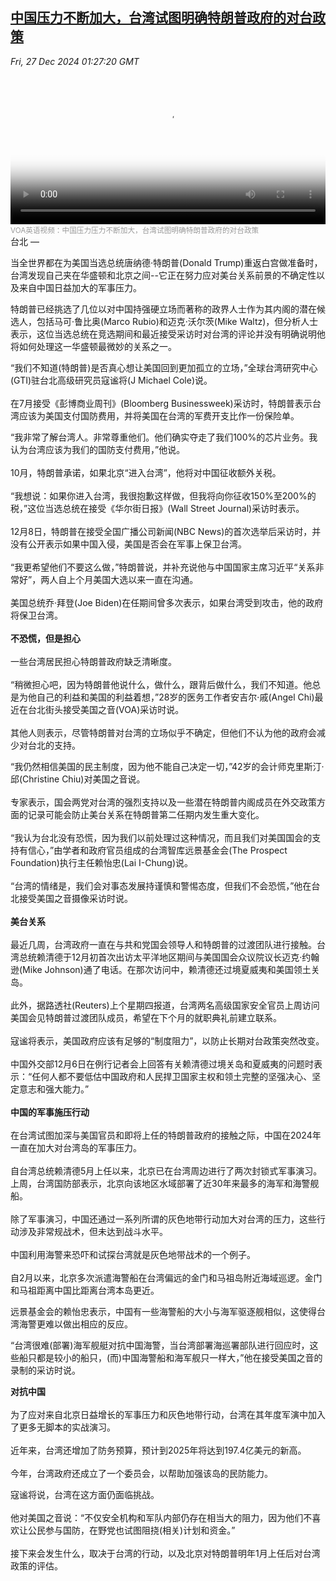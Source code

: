 <!--1735263543000-->
[中国压力不断加大，台湾试图明确特朗普政府的对台政策](https://www.voachinese.com/a/taiwan-seeks-clarity-on-trump-administration-policy-amid-growing-chinese-pressure-20241226/7915493.html)
------

<div><i>Fri, 27 Dec 2024 01:27:20 GMT</i></div><video poster="https://images.weserv.nl?url=gdb.voanews.com/fdb5b2fe-530e-4456-baa3-6992e4fd1490_tv_b1_r1_s_w900.jpg" src="https://voa-video-ns.akamaized.net/pangeavideo/2024/12/f/fd/fdb5b2fe-530e-4456-baa3-6992e4fd1490_240p.mp4" style="width:100%" controls></video><div><small style="color: #999;">VOA英语视频：中国压力压力不断加大，台湾试图明确特朗普政府的对台政策 </small></div>台北 — <p>当全世界都在为美国当选总统唐纳德·特朗普(Donald Trump)重返白宫做准备时，台湾发现自己夹在华盛顿和北京之间--它正在努力应对美台关系前景的不确定性以及来自中国日益加大的军事压力。</p><p>特朗普已经挑选了几位以对中国持强硬立场而著称的政界人士作为其内阁的潜在候选人，包括马可·鲁比奥(Marco Rubio)和迈克·沃尔茨(Mike Waltz)，但分析人士表示，这位当选总统在竞选期间和最近接受采访时对台湾的评论并没有明确说明他将如何处理这一华盛顿最微妙的关系之一。</p><p>“我们不知道(特朗普)是否真心想让美国回到更加孤立的立场，”全球台湾研究中心(GTI)驻台北高级研究员寇谧将(J Michael Cole)说。<br /><br />在7月接受《彭博商业周刊》(Bloomberg Businessweek)采访时，特朗普表示台湾应该为美国支付国防费用，并将美国在台湾的军费开支比作一份保险单。</p><p>“我非常了解台湾人。非常尊重他们。他们确实夺走了我们100%的芯片业务。我认为台湾应该为我们的国防支付费用，”他说。<br /><br />10月，特朗普承诺，如果北京“进入台湾”，他将对中国征收额外关税。<br /><br />“我想说：如果你进入台湾，我很抱歉这样做，但我将向你征收150%至200%的税，”这位当选总统在接受《华尔街日报》(Wall Street Journal)采访时表示。<br /><br />12月8日，特朗普在接受全国广播公司新闻(NBC News)的首次选举后采访时，并没有公开表示如果中国入侵，美国是否会在军事上保卫台湾。<br /><br />“我更希望他们不要这么做，”特朗普说，并补充说他与中国国家主席习近平“关系非常好”，两人自上个月美国大选以来一直在沟通。<br /><br />美国总统乔·拜登(Joe Biden)在任期间曾多次表示，如果台湾受到攻击，他的政府将保卫台湾。<br /><br /><strong>不恐慌，但是担心</strong><br /><br />一些台湾居民担心特朗普政府缺乏清晰度。<br /><br />“稍微担心吧，因为特朗普他说什么，做什么，跟背后做什么，我们不知道。他总是为他自己的利益和美国的利益着想，”28岁的医务工作者安吉尔·戚(Angel Chi)最近在台北街头接受美国之音(VOA)采访时说。<br /><br />其他人则表示，尽管特朗普对台湾的立场似乎不确定，但他们不认为他的政府会减少对台北的支持。</p><p>“我仍然相信美国的民主制度，因为他不能自己决定一切，”42岁的会计师克里斯汀·邱(Christine Chiu)对美国之音说。<br /><br />专家表示，国会两党对台湾的强烈支持以及一些潜在特朗普内阁成员在外交政策方面的记录可能会防止美台关系在特朗普第二任期内发生重大变化。<br /><br />“我认为台北没有恐慌，因为我们以前处理过这种情况，而且我们对美国国会的支持有信心，”由学者和政府官员组成的台湾智库远景基金会(The Prospect Foundation)执行主任赖怡忠(Lai I-Chung)说。<br /><br />“台湾的情绪是，我们会对事态发展持谨慎和警惕态度，但我们不会恐慌，”他在台北接受美国之音摄像采访时说。<br /><br /><strong>美台关系</strong><br /><br />最近几周，台湾政府一直在与共和党国会领导人和特朗普的过渡团队进行接触。台湾总统赖清德于12月初首次出访太平洋地区期间与美国国会众议院议长迈克·约翰逊(Mike Johnson)通了电话。在那次访问中，赖清德还过境夏威夷和美国领土关岛。<br /><br />此外，据路透社(Reuters)上个星期四报道，台湾两名高级国家安全官员上周访问美国会见特朗普过渡团队成员，希望在下个月的就职典礼前建立联系。<br /><br />寇谧将表示，美国政府应该有足够的“制度阻力”，以防止长期对台政策突然改变。<br /><br />中国外交部12月6日在例行记者会上回答有关赖清德过境关岛和夏威夷的问题时表示：“任何人都不要低估中国政府和人民捍卫国家主权和领土完整的坚强决心、坚定意志和强大能力。”<br /><br /><strong>中国的军事施压行动</strong><br /><br />在台湾试图加深与美国官员和即将上任的特朗普政府的接触之际，中国在2024年一直在加大对台湾岛的军事压力。<br /><br />自台湾总统赖清德5月上任以来，北京已在台湾周边进行了两次封锁式军事演习。上周，台湾国防部表示，北京向该地区水域部署了近30年来最多的海军和海警舰船。<br /><br />除了军事演习，中国还通过一系列所谓的灰色地带行动加大对台湾的压力，这些行动涉及非常规战术，但未达到战斗水平。<br /><br />中国利用海警来恐吓和试探台湾就是灰色地带战术的一个例子。<br /><br />自2月以来，北京多次派遣海警船在台湾偏远的金门和马祖岛附近海域巡逻。金门和马祖距离中国比距离台湾本岛更近。</p><p>远景基金会的赖怡忠表示，中国有一些海警船的大小与海军驱逐舰相似，这使得台湾海警更难以做出相应的反应。</p><p>“台湾很难(部署)海军舰艇对抗中国海警，当台湾部署海巡署部队进行回应时，这些船只都是较小的船只，(而)中国海警船和海军舰只一样大，”他在接受美国之音的录制的采访时说。</p><p><strong>对抗中国</strong><br /><br />为了应对来自北京日益增长的军事压力和灰色地带行动，台湾在其年度军演中加入了更多无脚本的实战演习。<br /><br />近年来，台湾还增加了防务预算，预计到2025年将达到197.4亿美元的新高。<br /><br />今年，台湾政府还成立了一个委员会，以帮助加强该岛的民防能力。</p><p>寇谧将说，台湾在这方面仍面临挑战。<br /><br />他对美国之音说：“不仅安全机构和军队内部仍存在相当大的阻力，因为他们不喜欢让公民参与国防，在野党也试图阻挠(相关)计划和资金。”<br /><br />接下来会发生什么，取决于台湾的行动，以及北京对特朗普明年1月上任后对台湾政策的评估。</p>
